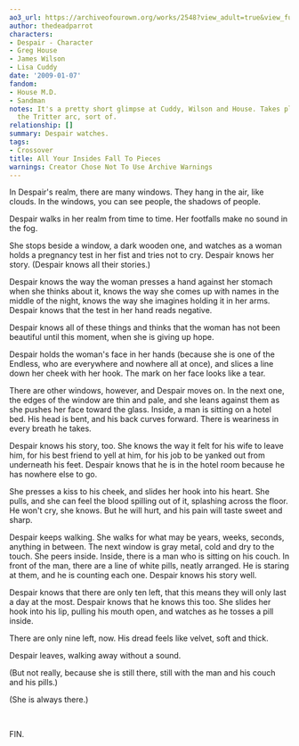 ```yaml
---
ao3_url: https://archiveofourown.org/works/2548?view_adult=true&view_full_work=true
author: thedeadparrot
characters:
- Despair - Character
- Greg House
- James Wilson
- Lisa Cuddy
date: '2009-01-07'
fandom:
- House M.D.
- Sandman
notes: It's a pretty short glimpse at Cuddy, Wilson and House. Takes place during
  the Tritter arc, sort of.
relationship: []
summary: Despair watches.
tags:
- Crossover
title: All Your Insides Fall To Pieces
warnings: Creator Chose Not To Use Archive Warnings
---
```


In Despair's realm, there are many windows. They hang in the air, like clouds. In the windows, you can see people, the shadows of people.

Despair walks in her realm from time to time. Her footfalls make no sound in the fog.

She stops beside a window, a dark wooden one, and watches as a woman holds a pregnancy test in her fist and tries not to cry. Despair knows her story. (Despair knows all their stories.)

Despair knows the way the woman presses a hand against her stomach when she thinks about it, knows the way she comes up with names in the middle of the night, knows the way she imagines holding it in her arms. Despair knows that the test in her hand reads negative.

Despair knows all of these things and thinks that the woman has not been beautiful until this moment, when she is giving up hope.

Despair holds the woman's face in her hands (because she is one of the Endless, who are everywhere and nowhere all at once), and slices a line down her cheek with her hook. The mark on her face looks like a tear.

There are other windows, however, and Despair moves on. In the next one, the edges of the window are thin and pale, and she leans against them as she pushes her face toward the glass. Inside, a man is sitting on a hotel bed. His head is bent, and his back curves forward. There is weariness in every breath he takes.

Despair knows his story, too. She knows the way it felt for his wife to leave him, for his best friend to yell at him, for his job to be yanked out from underneath his feet. Despair knows that he is in the hotel room because he has nowhere else to go.

She presses a kiss to his cheek, and slides her hook into his heart. She pulls, and she can feel the blood spilling out of it, splashing across the floor. He won't cry, she knows. But he will hurt, and his pain will taste sweet and sharp.

Despair keeps walking. She walks for what may be years, weeks, seconds, anything in between. The next window is gray metal, cold and dry to the touch. She peers inside. Inside, there is a man who is sitting on his couch. In front of the man, there are a line of white pills, neatly arranged. He is staring at them, and he is counting each one. Despair knows his story well.

Despair knows that there are only ten left, that this means they will only last a day at the most. Despair knows that he knows this too. She slides her hook into his lip, pulling his mouth open, and watches as he tosses a pill inside.

There are only nine left, now. His dread feels like velvet, soft and thick.

Despair leaves, walking away without a sound.

(But not really, because she is still there, still with the man and his couch and his pills.)

(She is always there.)

 

FIN.